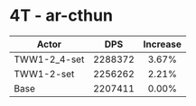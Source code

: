 # 4T - ar-cthun
| Actor | DPS | Increase |
|---|:---:|:---:|
|TWW1-2_4-set|2288372|3.67%|
|TWW1-2-set|2256262|2.21%|
|Base|2207411|0.00%|
